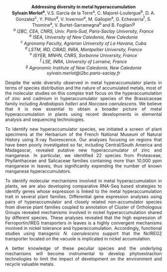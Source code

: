 <center><strong>Addressing diversity in metal hyperaccumulation </strong>

<center><strong>Sylvain Merlot<sup>a</sup></strong>, V.S. García de la Torre<sup>a</sup>, C.
Majorel-Loulergue<sup>b</sup>, D. A. Gonzalez<sup>c</sup>, Y. Pillon<sup>d</sup>, V. Invernon<sup>e</sup>,
M. Gallopin<sup>a</sup>, G. Echevarria<sup>f</sup>, S. Thomine<sup>a</sup>, V. Burtet-Sarramegna<sup>b</sup>
and B. Fogliani<sup>g</sup>

<center><i><sup>a</sup> I2BC, CEA, CNRS, Univ. Paris‐Sud, Paris‐Saclay University, France</i> 

<center><i><sup>b</sup> ISEA, University of New Caledonia, New Caledonia</i> 

<center><i><sup>c</sup> Agronomy Faculty, Agrarian University of La Havana, Cuba</i> 

<center><i><sup>d</sup> LSTM, IRD, CIRAD, INRA, Montpellier University, France</i> 

<center><i><sup>e</sup> ISYEB, MNHN, CNRS, Sorbonne University, France</i> 

<center><i><sup>f</sup> LSE, INRA, University of Lorraine, France</i> 

<center><i><sup>g</sup> Agronomic Institute of New Caledonia, New Caledonia</i> 

<center><i>sylvain.merlot@i2bc.paris-saclay.fr</i> 

<p style="text-align:justify">Despite the wide diversity observed in metal hyperaccumulator plants in
terms of species distribution and the nature of accumulated metals, most
of the molecular studies on this complex trait focus on the
hyperaccumulation of zinc and cadmium in hyperaccumulator species of the
Brassicaceae family including <i>Arabidopsis halleri</i> and <i>Noccaea
caerulescens.</i> We believe that it is now essential to obtain a broader
picture of metal hyperaccumulation in plants using recent developments
in elemental analysis and sequencing technologies.

<p style="text-align:justify">To identify new hyperaccumulator species, we initiated a screen of plant
specimens at the Herbarium of the French National Museum of Natural
History using X-ray fluorescence. Our analyses focusing on regions that
have been poorly investigated so far, including Central/South America
and Madagascar, revealed putative new hyperaccumulator of zinc and
manganese. In particular, we identified 22 species from Proteaceae,
Phyllanthaceae and Salicaceae families containing more than 10,000 ppm
manganese in leaves, thus significantly expending the number of known
manganese hyperaccumulators.

<p style="text-align:justify">To identify molecular mechanisms involved in metal hyperaccumulation in
plants, we are also developing comparative RNA-Seq based strategies to
identify genes whose expression is linked to the metal hyperaccumulation
trait in several plant families. Differential gene expression analyses
using pairs of hyperaccumulator and closely related non-accumulator
species from diverse plant families coupled to annotation of Cluster of
Orthologous Groups revealed mechanisms involved in nickel
hyperaccumulation shared by different species. These analyses revealed
that the high expression of Ferroportin/IREG transporters in leaves is a
highly convergent mechanisms involved in nickel tolerance and
hyperaccumulation. Accordingly, functional studies using transgenic <i>N.
caerulescens</i> support that the NcIREG2 transporter located on the
vacuole is implicated in nickel accumulation.

<p style="text-align:justify">A better knowledge of these peculiar species and the underlying
mechanisms will become instrumental to develop phytoextraction
technologies to limit the impact of development on the environment and
recycle valuable metals.
